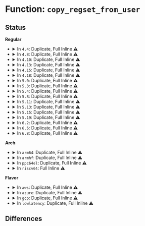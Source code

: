 # Function: <code>copy_regset_from_user</code>

## Status
<b>Regular</b>
<ul>
<li>
<details>
<summary>In <code>4.4</code>: Duplicate, Full Inline ⚠️</summary>

**Collision:** Static Duplication

**Inline:** Full

**Transformation:** False

**Instances:**

```
In arch/x86/kernel/ptrace.c (ffffffff8103cc7f)
Location: include/linux/regset.h:357
Inline: True
Inline callers:
  - arch/x86/kernel/ptrace.c:arch_ptrace
  - arch/x86/kernel/ptrace.c:arch_ptrace
  - arch/x86/kernel/ptrace.c:compat_arch_ptrace
  - arch/x86/kernel/ptrace.c:compat_arch_ptrace
  - arch/x86/kernel/ptrace.c:compat_arch_ptrace
  - arch/x86/kernel/ptrace.c:compat_arch_ptrace
  - arch/x86/kernel/ptrace.c:compat_arch_ptrace
```
```
In kernel/ptrace.c (ffffffff8108b168)
Location: include/linux/regset.h:357
Inline: True
Inline callers:
  - kernel/ptrace.c:ptrace_regset
```
</details>
</li>
<li>
<details>
<summary>In <code>4.8</code>: Duplicate, Full Inline ⚠️</summary>

**Collision:** Static Duplication

**Inline:** Full

**Transformation:** False

**Instances:**

```
In arch/x86/kernel/ptrace.c (ffffffff8103cc39)
Location: include/linux/regset.h:357
Inline: True
Inline callers:
  - arch/x86/kernel/ptrace.c:compat_arch_ptrace
  - arch/x86/kernel/ptrace.c:compat_arch_ptrace
  - arch/x86/kernel/ptrace.c:compat_arch_ptrace
  - arch/x86/kernel/ptrace.c:compat_arch_ptrace
  - arch/x86/kernel/ptrace.c:compat_arch_ptrace
  - arch/x86/kernel/ptrace.c:arch_ptrace
  - arch/x86/kernel/ptrace.c:arch_ptrace
```
```
In kernel/ptrace.c (ffffffff8108e157)
Location: include/linux/regset.h:357
Inline: True
Inline callers:
  - kernel/ptrace.c:ptrace_regset
```
</details>
</li>
<li>
<details>
<summary>In <code>4.10</code>: Duplicate, Full Inline ⚠️</summary>

**Collision:** Static Duplication

**Inline:** Full

**Transformation:** False

**Instances:**

```
In arch/x86/kernel/ptrace.c (ffffffff8103c54e)
Location: include/linux/regset.h:357
Inline: True
Inline callers:
  - arch/x86/kernel/ptrace.c:compat_arch_ptrace
  - arch/x86/kernel/ptrace.c:compat_arch_ptrace
  - arch/x86/kernel/ptrace.c:compat_arch_ptrace
  - arch/x86/kernel/ptrace.c:compat_arch_ptrace
  - arch/x86/kernel/ptrace.c:compat_arch_ptrace
  - arch/x86/kernel/ptrace.c:arch_ptrace
  - arch/x86/kernel/ptrace.c:arch_ptrace
```
```
In kernel/ptrace.c (ffffffff81092d27)
Location: include/linux/regset.h:357
Inline: True
Inline callers:
  - kernel/ptrace.c:ptrace_regset
```
</details>
</li>
<li>
<details>
<summary>In <code>4.13</code>: Duplicate, Full Inline ⚠️</summary>

**Collision:** Static Duplication

**Inline:** Full

**Transformation:** False

**Instances:**

```
In arch/x86/kernel/ptrace.c (ffffffff8103a61f)
Location: include/linux/regset.h:357
Inline: True
Inline callers:
  - arch/x86/kernel/ptrace.c:compat_arch_ptrace
  - arch/x86/kernel/ptrace.c:compat_arch_ptrace
  - arch/x86/kernel/ptrace.c:compat_arch_ptrace
  - arch/x86/kernel/ptrace.c:compat_arch_ptrace
  - arch/x86/kernel/ptrace.c:compat_arch_ptrace
  - arch/x86/kernel/ptrace.c:arch_ptrace
  - arch/x86/kernel/ptrace.c:arch_ptrace
```
```
In kernel/ptrace.c (ffffffff8108fe28)
Location: include/linux/regset.h:357
Inline: True
Inline callers:
  - kernel/ptrace.c:ptrace_regset
```
</details>
</li>
<li>
<details>
<summary>In <code>4.15</code>: Duplicate, Full Inline ⚠️</summary>

**Collision:** Static Duplication

**Inline:** Full

**Transformation:** False

**Instances:**

```
In arch/x86/kernel/ptrace.c (ffffffff8103d04a)
Location: include/linux/regset.h:394
Inline: True
Inline callers:
  - arch/x86/kernel/ptrace.c:compat_arch_ptrace
  - arch/x86/kernel/ptrace.c:compat_arch_ptrace
  - arch/x86/kernel/ptrace.c:compat_arch_ptrace
  - arch/x86/kernel/ptrace.c:compat_arch_ptrace
  - arch/x86/kernel/ptrace.c:compat_arch_ptrace
  - arch/x86/kernel/ptrace.c:arch_ptrace
  - arch/x86/kernel/ptrace.c:arch_ptrace
```
```
In kernel/ptrace.c (ffffffff81096ce9)
Location: include/linux/regset.h:394
Inline: True
Inline callers:
  - kernel/ptrace.c:ptrace_regset
```
</details>
</li>
<li>
<details>
<summary>In <code>4.18</code>: Duplicate, Full Inline ⚠️</summary>

**Collision:** Static Duplication

**Inline:** Full

**Transformation:** False

**Instances:**

```
In arch/x86/kernel/ptrace.c (ffffffff8103e556)
Location: include/linux/regset.h:394
Inline: True
Inline callers:
  - arch/x86/kernel/ptrace.c:compat_arch_ptrace
  - arch/x86/kernel/ptrace.c:compat_arch_ptrace
  - arch/x86/kernel/ptrace.c:compat_arch_ptrace
  - arch/x86/kernel/ptrace.c:compat_arch_ptrace
  - arch/x86/kernel/ptrace.c:compat_arch_ptrace
  - arch/x86/kernel/ptrace.c:arch_ptrace
  - arch/x86/kernel/ptrace.c:arch_ptrace
```
```
In kernel/ptrace.c (0)
Location: include/linux/regset.h:394
Inline: True
```
</details>
</li>
<li>
<details>
<summary>In <code>5.0</code>: Duplicate, Full Inline ⚠️</summary>

**Collision:** Static Duplication

**Inline:** Full

**Transformation:** False

**Instances:**

```
In arch/x86/kernel/ptrace.c (ffffffff8103fd63)
Location: include/linux/regset.h:394
Inline: True
Inline callers:
  - arch/x86/kernel/ptrace.c:compat_arch_ptrace
  - arch/x86/kernel/ptrace.c:compat_arch_ptrace
  - arch/x86/kernel/ptrace.c:compat_arch_ptrace
  - arch/x86/kernel/ptrace.c:compat_arch_ptrace
  - arch/x86/kernel/ptrace.c:compat_arch_ptrace
  - arch/x86/kernel/ptrace.c:arch_ptrace
  - arch/x86/kernel/ptrace.c:arch_ptrace
```
```
In kernel/ptrace.c (0)
Location: include/linux/regset.h:394
Inline: True
```
</details>
</li>
<li>
<details>
<summary>In <code>5.3</code>: Duplicate, Full Inline ⚠️</summary>

**Collision:** Static Duplication

**Inline:** Full

**Transformation:** False

**Instances:**

```
In arch/x86/kernel/ptrace.c (ffffffff810421d5)
Location: include/linux/regset.h:391
Inline: True
Inline callers:
  - arch/x86/kernel/ptrace.c:compat_arch_ptrace
  - arch/x86/kernel/ptrace.c:compat_arch_ptrace
  - arch/x86/kernel/ptrace.c:compat_arch_ptrace
  - arch/x86/kernel/ptrace.c:compat_arch_ptrace
  - arch/x86/kernel/ptrace.c:compat_arch_ptrace
  - arch/x86/kernel/ptrace.c:arch_ptrace
  - arch/x86/kernel/ptrace.c:arch_ptrace
```
```
In kernel/ptrace.c (0)
Location: include/linux/regset.h:391
Inline: True
```
</details>
</li>
<li>
<details>
<summary>In <code>5.4</code>: Duplicate, Full Inline ⚠️</summary>

**Collision:** Static Duplication

**Inline:** Full

**Transformation:** False

**Instances:**

```
In arch/x86/kernel/ptrace.c (ffffffff81042955)
Location: include/linux/regset.h:391
Inline: True
Inline callers:
  - arch/x86/kernel/ptrace.c:compat_arch_ptrace
  - arch/x86/kernel/ptrace.c:compat_arch_ptrace
  - arch/x86/kernel/ptrace.c:compat_arch_ptrace
  - arch/x86/kernel/ptrace.c:compat_arch_ptrace
  - arch/x86/kernel/ptrace.c:compat_arch_ptrace
  - arch/x86/kernel/ptrace.c:arch_ptrace
  - arch/x86/kernel/ptrace.c:arch_ptrace
```
```
In kernel/ptrace.c (0)
Location: include/linux/regset.h:391
Inline: True
```
</details>
</li>
<li>
<details>
<summary>In <code>5.8</code>: Duplicate, Full Inline ⚠️</summary>

**Collision:** Static Duplication

**Inline:** Full

**Transformation:** False

**Instances:**

```
In arch/x86/kernel/ptrace.c (ffffffff81045abe)
Location: include/linux/regset.h:391
Inline: True
Inline callers:
  - arch/x86/kernel/ptrace.c:x32_arch_ptrace
  - arch/x86/kernel/ptrace.c:x32_arch_ptrace
  - arch/x86/kernel/ptrace.c:ia32_arch_ptrace
  - arch/x86/kernel/ptrace.c:ia32_arch_ptrace
  - arch/x86/kernel/ptrace.c:ia32_arch_ptrace
  - arch/x86/kernel/ptrace.c:arch_ptrace
  - arch/x86/kernel/ptrace.c:arch_ptrace
```
```
In kernel/ptrace.c (ffffffff810b4f62)
Location: include/linux/regset.h:391
Inline: True
Inline callers:
  - kernel/ptrace.c:ptrace_regset
```
</details>
</li>
<li>
<details>
<summary>In <code>5.11</code>: Duplicate, Full Inline ⚠️</summary>

**Collision:** Static Duplication

**Inline:** Full

**Transformation:** False

**Instances:**

```
In arch/x86/kernel/ptrace.c (ffffffff81045466)
Location: include/linux/regset.h:324
Inline: True
Inline callers:
  - arch/x86/kernel/ptrace.c:x32_arch_ptrace
  - arch/x86/kernel/ptrace.c:x32_arch_ptrace
  - arch/x86/kernel/ptrace.c:ia32_arch_ptrace
  - arch/x86/kernel/ptrace.c:ia32_arch_ptrace
  - arch/x86/kernel/ptrace.c:ia32_arch_ptrace
  - arch/x86/kernel/ptrace.c:arch_ptrace
  - arch/x86/kernel/ptrace.c:arch_ptrace
```
```
In kernel/ptrace.c (ffffffff810b014e)
Location: include/linux/regset.h:324
Inline: True
Inline callers:
  - kernel/ptrace.c:ptrace_regset
```
</details>
</li>
<li>
<details>
<summary>In <code>5.13</code>: Duplicate, Full Inline ⚠️</summary>

**Collision:** Static Duplication

**Inline:** Full

**Transformation:** False

**Instances:**

```
In arch/x86/kernel/ptrace.c (ffffffff81047083)
Location: include/linux/regset.h:324
Inline: True
Inline callers:
  - arch/x86/kernel/ptrace.c:x32_arch_ptrace
  - arch/x86/kernel/ptrace.c:x32_arch_ptrace
  - arch/x86/kernel/ptrace.c:ia32_arch_ptrace
  - arch/x86/kernel/ptrace.c:ia32_arch_ptrace
  - arch/x86/kernel/ptrace.c:ia32_arch_ptrace
  - arch/x86/kernel/ptrace.c:arch_ptrace
  - arch/x86/kernel/ptrace.c:arch_ptrace
```
```
In kernel/ptrace.c (ffffffff810b16e2)
Location: include/linux/regset.h:324
Inline: True
Inline callers:
  - kernel/ptrace.c:ptrace_regset
```
</details>
</li>
<li>
<details>
<summary>In <code>5.15</code>: Duplicate, Full Inline ⚠️</summary>

**Collision:** Static Duplication

**Inline:** Full

**Transformation:** False

**Instances:**

```
In arch/x86/kernel/ptrace.c (ffffffff8104d4db)
Location: include/linux/regset.h:324
Inline: True
Inline callers:
  - arch/x86/kernel/ptrace.c:x32_arch_ptrace
  - arch/x86/kernel/ptrace.c:x32_arch_ptrace
  - arch/x86/kernel/ptrace.c:ia32_arch_ptrace
  - arch/x86/kernel/ptrace.c:ia32_arch_ptrace
  - arch/x86/kernel/ptrace.c:ia32_arch_ptrace
  - arch/x86/kernel/ptrace.c:arch_ptrace
  - arch/x86/kernel/ptrace.c:arch_ptrace
```
```
In kernel/ptrace.c (ffffffff810c3502)
Location: include/linux/regset.h:324
Inline: True
Inline callers:
  - kernel/ptrace.c:ptrace_regset
```
</details>
</li>
<li>
<details>
<summary>In <code>5.19</code>: Duplicate, Full Inline ⚠️</summary>

**Collision:** Static Duplication

**Inline:** Full

**Transformation:** False

**Instances:**

```
In arch/x86/kernel/ptrace.c (ffffffff81058f06)
Location: include/linux/regset.h:324
Inline: True
Inline callers:
  - arch/x86/kernel/ptrace.c:ia32_arch_ptrace
  - arch/x86/kernel/ptrace.c:ia32_arch_ptrace
  - arch/x86/kernel/ptrace.c:ia32_arch_ptrace
  - arch/x86/kernel/ptrace.c:arch_ptrace
  - arch/x86/kernel/ptrace.c:arch_ptrace
```
```
In kernel/ptrace.c (ffffffff810dac1d)
Location: include/linux/regset.h:324
Inline: True
Inline callers:
  - kernel/ptrace.c:ptrace_regset
```
</details>
</li>
<li>
<details>
<summary>In <code>6.2</code>: Duplicate, Full Inline ⚠️</summary>

**Collision:** Static Duplication

**Inline:** Full

**Transformation:** False

**Instances:**

```
In arch/x86/kernel/ptrace.c (ffffffff810667e6)
Location: include/linux/regset.h:323
Inline: True
Inline callers:
  - arch/x86/kernel/ptrace.c:ia32_arch_ptrace
  - arch/x86/kernel/ptrace.c:ia32_arch_ptrace
  - arch/x86/kernel/ptrace.c:ia32_arch_ptrace
  - arch/x86/kernel/ptrace.c:arch_ptrace
  - arch/x86/kernel/ptrace.c:arch_ptrace
```
```
In kernel/ptrace.c (ffffffff810fad3d)
Location: include/linux/regset.h:323
Inline: True
Inline callers:
  - kernel/ptrace.c:ptrace_regset
```
</details>
</li>
<li>
<details>
<summary>In <code>6.5</code>: Duplicate, Full Inline ⚠️</summary>

**Collision:** Static Duplication

**Inline:** Full

**Transformation:** False

**Instances:**

```
In arch/x86/kernel/ptrace.c (ffffffff81067fa5)
Location: include/linux/regset.h:323
Inline: True
Inline callers:
  - arch/x86/kernel/ptrace.c:ia32_arch_ptrace
  - arch/x86/kernel/ptrace.c:ia32_arch_ptrace
  - arch/x86/kernel/ptrace.c:ia32_arch_ptrace
  - arch/x86/kernel/ptrace.c:arch_ptrace
  - arch/x86/kernel/ptrace.c:arch_ptrace
```
```
In kernel/ptrace.c (ffffffff811070ea)
Location: include/linux/regset.h:323
Inline: True
Inline callers:
  - kernel/ptrace.c:ptrace_regset
```
</details>
</li>
<li>
<details>
<summary>In <code>6.8</code>: Duplicate, Full Inline ⚠️</summary>

**Collision:** Static Duplication

**Inline:** Full

**Transformation:** False

**Instances:**

```
In arch/x86/kernel/ptrace.c (ffffffff8106f425)
Location: include/linux/regset.h:323
Inline: True
Inline callers:
  - arch/x86/kernel/ptrace.c:ia32_arch_ptrace
  - arch/x86/kernel/ptrace.c:ia32_arch_ptrace
  - arch/x86/kernel/ptrace.c:ia32_arch_ptrace
  - arch/x86/kernel/ptrace.c:arch_ptrace
  - arch/x86/kernel/ptrace.c:arch_ptrace
```
```
In kernel/ptrace.c (ffffffff81110a3a)
Location: include/linux/regset.h:323
Inline: True
Inline callers:
  - kernel/ptrace.c:ptrace_regset
```
</details>
</li>
</ul>
<b>Arch</b>
<ul>
<li>
<details>
<summary>In <code>arm64</code>: Duplicate, Full Inline ⚠️</summary>

**Collision:** Static Duplication

**Inline:** Full

**Transformation:** False

**Instances:**

```
In arch/arm64/kernel/ptrace.c (ffff80001008e72c)
Location: include/linux/regset.h:391
Inline: True
Inline callers:
  - arch/arm64/kernel/ptrace.c:compat_arch_ptrace
  - arch/arm64/kernel/ptrace.c:compat_arch_ptrace
  - arch/arm64/kernel/ptrace.c:compat_arch_ptrace
```
```
In kernel/ptrace.c (ffff800010106f3c)
Location: include/linux/regset.h:391
Inline: True
```
</details>
</li>
<li>
<details>
<summary>In <code>armhf</code>: Duplicate, Full Inline ⚠️</summary>

**Collision:** Static Duplication

**Inline:** Full

**Transformation:** False

**Instances:**

```
In arch/arm/kernel/ptrace.c (c030ca7c)
Location: include/linux/regset.h:391
Inline: True
Inline callers:
  - arch/arm/kernel/ptrace.c:arch_ptrace
  - arch/arm/kernel/ptrace.c:arch_ptrace
  - arch/arm/kernel/ptrace.c:arch_ptrace
```
```
In kernel/ptrace.c (c0362e38)
Location: include/linux/regset.h:391
Inline: True
Inline callers:
  - kernel/ptrace.c:ptrace_request
```
</details>
</li>
<li>
<details>
<summary>In <code>ppc64el</code>: Duplicate, Full Inline ⚠️</summary>

**Collision:** Static Duplication

**Inline:** Full

**Transformation:** False

**Instances:**

```
In arch/powerpc/kernel/ptrace.c (c000000000018d30)
Location: include/linux/regset.h:391
Inline: True
Inline callers:
  - arch/powerpc/kernel/ptrace.c:arch_ptrace
  - arch/powerpc/kernel/ptrace.c:arch_ptrace
  - arch/powerpc/kernel/ptrace.c:arch_ptrace
  - arch/powerpc/kernel/ptrace.c:arch_ptrace
```
```
In arch/powerpc/kernel/ptrace32.c (c0000000000354ac)
Location: include/linux/regset.h:391
Inline: True
Inline callers:
  - arch/powerpc/kernel/ptrace32.c:compat_arch_ptrace
```
```
In kernel/ptrace.c (c00000000014e654)
Location: include/linux/regset.h:391
Inline: True
```
</details>
</li>
<li>
<details>
<summary>In <code>riscv64</code>: Full Inline ⚠️</summary>

**Collision:** Unique Static

**Inline:** Full

**Transformation:** False

**Instances:**

```
In kernel/ptrace.c (ffffffe0000ccb90)
Location: include/linux/regset.h:391
Inline: True
Inline callers:
  - kernel/ptrace.c:ptrace_request
```
</details>
</li>
</ul>
<b>Flavor</b>
<ul>
<li>
<details>
<summary>In <code>aws</code>: Duplicate, Full Inline ⚠️</summary>

**Collision:** Static Duplication

**Inline:** Full

**Transformation:** False

**Instances:**

```
In arch/x86/kernel/ptrace.c (ffffffff81042ad5)
Location: include/linux/regset.h:391
Inline: True
Inline callers:
  - arch/x86/kernel/ptrace.c:compat_arch_ptrace
  - arch/x86/kernel/ptrace.c:compat_arch_ptrace
  - arch/x86/kernel/ptrace.c:compat_arch_ptrace
  - arch/x86/kernel/ptrace.c:compat_arch_ptrace
  - arch/x86/kernel/ptrace.c:compat_arch_ptrace
  - arch/x86/kernel/ptrace.c:arch_ptrace
  - arch/x86/kernel/ptrace.c:arch_ptrace
```
```
In kernel/ptrace.c (0)
Location: include/linux/regset.h:391
Inline: True
```
</details>
</li>
<li>
<details>
<summary>In <code>azure</code>: Duplicate, Full Inline ⚠️</summary>

**Collision:** Static Duplication

**Inline:** Full

**Transformation:** False

**Instances:**

```
In arch/x86/kernel/ptrace.c (ffffffff81032145)
Location: include/linux/regset.h:391
Inline: True
Inline callers:
  - arch/x86/kernel/ptrace.c:compat_arch_ptrace
  - arch/x86/kernel/ptrace.c:compat_arch_ptrace
  - arch/x86/kernel/ptrace.c:compat_arch_ptrace
  - arch/x86/kernel/ptrace.c:compat_arch_ptrace
  - arch/x86/kernel/ptrace.c:compat_arch_ptrace
  - arch/x86/kernel/ptrace.c:arch_ptrace
  - arch/x86/kernel/ptrace.c:arch_ptrace
```
```
In kernel/ptrace.c (0)
Location: include/linux/regset.h:391
Inline: True
```
</details>
</li>
<li>
<details>
<summary>In <code>gcp</code>: Duplicate, Full Inline ⚠️</summary>

**Collision:** Static Duplication

**Inline:** Full

**Transformation:** False

**Instances:**

```
In arch/x86/kernel/ptrace.c (ffffffff81042915)
Location: include/linux/regset.h:391
Inline: True
Inline callers:
  - arch/x86/kernel/ptrace.c:compat_arch_ptrace
  - arch/x86/kernel/ptrace.c:compat_arch_ptrace
  - arch/x86/kernel/ptrace.c:compat_arch_ptrace
  - arch/x86/kernel/ptrace.c:compat_arch_ptrace
  - arch/x86/kernel/ptrace.c:compat_arch_ptrace
  - arch/x86/kernel/ptrace.c:arch_ptrace
  - arch/x86/kernel/ptrace.c:arch_ptrace
```
```
In kernel/ptrace.c (0)
Location: include/linux/regset.h:391
Inline: True
```
</details>
</li>
<li>
<details>
<summary>In <code>lowlatency</code>: Duplicate, Full Inline ⚠️</summary>

**Collision:** Static Duplication

**Inline:** Full

**Transformation:** False

**Instances:**

```
In arch/x86/kernel/ptrace.c (ffffffff81043cf5)
Location: include/linux/regset.h:391
Inline: True
Inline callers:
  - arch/x86/kernel/ptrace.c:compat_arch_ptrace
  - arch/x86/kernel/ptrace.c:compat_arch_ptrace
  - arch/x86/kernel/ptrace.c:compat_arch_ptrace
  - arch/x86/kernel/ptrace.c:compat_arch_ptrace
  - arch/x86/kernel/ptrace.c:compat_arch_ptrace
  - arch/x86/kernel/ptrace.c:arch_ptrace
  - arch/x86/kernel/ptrace.c:arch_ptrace
```
```
In kernel/ptrace.c (0)
Location: include/linux/regset.h:391
Inline: True
```
</details>
</li>
</ul>

## Differences
